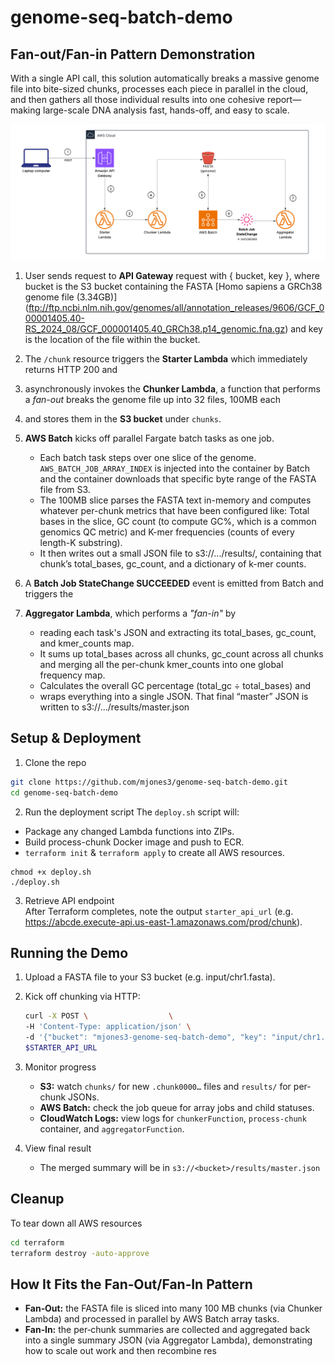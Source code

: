 # genome-seq-batch-demo

## Fan-out/Fan-in Pattern Demonstration ##

With a single API call, this solution automatically breaks a massive genome file into bite-sized chunks, processes each piece in parallel in the cloud, and then gathers all those individual results into one cohesive report—making large-scale DNA analysis fast, hands-off, and easy to scale.

![Architecture Diagram](images/genome-fan-out-fan-in.png)


1. User sends request to **API Gateway** request with { bucket, key }, where bucket is the S3 bucket containing the FASTA [Homo sapiens a GRCh38 genome file (3.34GB)] (ftp://ftp.ncbi.nlm.nih.gov/genomes/all/annotation_releases/9606/GCF_000001405.40-RS_2024_08/GCF_000001405.40_GRCh38.p14_genomic.fna.gz) and key is the location of the file within the bucket.  

2. The `/chunk` resource triggers the **Starter Lambda** which immediately returns HTTP 200 and

3. asynchronously invokes the **Chunker Lambda**, a function that performs a *fan-out* breaks the genome file up into 32 files, 100MB each  

4. and stores them in the **S3 bucket** under `chunks`.

5. **AWS Batch** kicks off parallel Fargate batch tasks as one job.  
   - Each batch task steps over one slice of the genome.  `AWS_BATCH_JOB_ARRAY_INDEX` is injected into the container by Batch and the container downloads that specific byte range of the FASTA file from S3. 
   - The 100MB slice parses the FASTA text in-memory and computes whatever per-chunk metrics that have been configured like: Total bases in the slice, GC count (to compute GC%, which is a common genomics QC metric) and K-mer frequencies (counts of every length-K substring).   
   - It then writes out a small JSON file to s3://.../results/, containing that chunk’s total_bases, gc_count, and a dictionary of k-mer counts.

6. A **Batch Job StateChange SUCCEEDED** event is emitted from Batch and triggers the 

7. **Aggregator Lambda**, which performs a *"fan-in"* by 
    - reading each task's JSON and extracting its total_bases, gc_count, and kmer_counts map.  
    - It sums up total_bases across all chunks, gc_count across all chunks and merging all the per-chunk kmer_counts into one global frequency map. 
    - Calculates the overall GC percentage (total_gc ÷ total_bases) and 
    - wraps everything into a single JSON.  That final “master” JSON is written to s3://.../results/master.json


## Setup & Deployment ##

1. Clone the repo
``` bash
git clone https://github.com/mjones3/genome-seq-batch-demo.git
cd genome-seq-batch-demo
```
2. Run the deployment script
The `deploy.sh` script will:
  - Package any changed Lambda functions into ZIPs.
  - Build process-chunk Docker image and push to ECR.
  - `terraform init` & `terraform apply` to create all AWS resources. 
  
```
chmod +x deploy.sh
./deploy.sh
```
3. Retrieve API endpoint    
   After Terraform completes, note the output `starter_api_url` (e.g. https://abcde.execute-api.us-east-1.amazonaws.com/prod/chunk).


## Running the Demo ##

1. Upload a FASTA file to your S3 bucket (e.g. input/chr1.fasta).

2. Kick off chunking via HTTP:

    ``` bash
    curl -X POST \                  \
    -H 'Content-Type: application/json' \
    -d '{"bucket": "mjones3-genome-seq-batch-demo", "key": "input/chr1.fasta"}' \
    $STARTER_API_URL
    ```

3. Monitor progress
   - **S3:** watch `chunks/` for new `.chunk0000…` files and `results/` for per-chunk JSONs.
   - **AWS Batch:** check the job queue for array jobs and child statuses.
   - **CloudWatch Logs:** view logs for `chunkerFunction`, `process-chunk` container, and `aggregatorFunction`.

4. View final result
   - The merged summary will be in `s3://<bucket>/results/master.json`

## Cleanup ##

To tear down all AWS resources
``` bash
cd terraform
terraform destroy -auto-approve
```

## How It Fits the Fan‑Out/Fan‑In Pattern ##
- **Fan‑Out:** the FASTA file is sliced into many 100 MB chunks (via Chunker Lambda) and processed in parallel by AWS Batch array tasks.
- **Fan‑In:** the per‑chunk summaries are collected and aggregated back into a single summary JSON (via Aggregator Lambda), demonstrating how to scale out work and then recombine res
